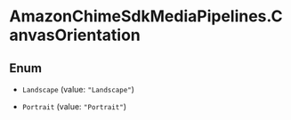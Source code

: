# AmazonChimeSdkMediaPipelines.CanvasOrientation

## Enum


* `Landscape` (value: `"Landscape"`)

* `Portrait` (value: `"Portrait"`)


